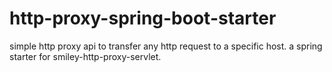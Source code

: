 # http-proxy-spring-boot-starter
simple http proxy api to transfer any http request to a specific host. a spring starter for smiley-http-proxy-servlet.

